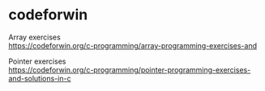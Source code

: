 # codeforwin

Array exercises  
https://codeforwin.org/c-programming/array-programming-exercises-and

Pointer exercises  
https://codeforwin.org/c-programming/pointer-programming-exercises-and-solutions-in-c
